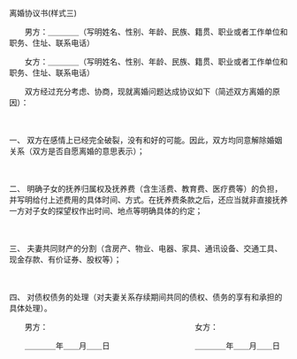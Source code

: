 



离婚协议书(样式三)



 

　　男方：＿＿＿＿（写明姓名、性别、年龄、民族、籍贯、职业或者工作单位和职务、住址、联系电话）　　

　　女方：＿＿＿＿（写明姓名、性别、年龄、民族、籍贯、职业或者工作单位和职务、住址、联系电话）

　　双方经过充分考虑、协商，现就离婚问题达成协议如下（简述双方离婚的原因）：

　　

一、
双方在感情上已经完全破裂，没有和好的可能。因此，双方均同意解除婚姻关系（双方是否自愿离婚的意思表示）；

　　

二、
明确子女的抚养归属权及抚养费（含生活费、教育费、医疗费等）的负担，并写明给付上述费用的具体时间、方式。在抚养费条款之后，还应当就非直接抚养一方对子女的探望权作出时间、地点等明确具体的约定；

　　

三、
夫妻共同财产的分割（含房产、物业、电器、家具、通讯设备、交通工具、现金存款、有价证券、股权等）；

　　

四、
对债权债务的处理（对夫妻关系存续期间共同的债权、债务的享有和承担的具体处理）。　　

　　男方：　　　　　　　　　　　　　　　　　　　女方：　　

　　＿＿＿＿年＿＿月＿＿日　　　　　　　　　　　＿＿＿＿年＿＿月＿＿日

　　